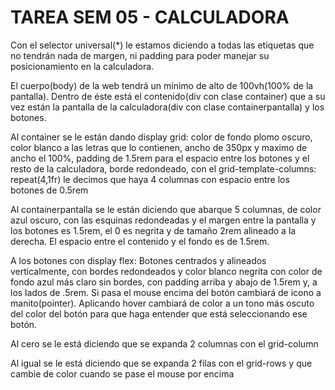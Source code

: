 # TAREA SEM 05 - CALCULADORA

Con el selector universal(*) le estamos diciendo a todas las etiquetas que no tendrán nada de margen, 
ni padding para poder manejar su posicionamiento en la calculadora.

El cuerpo(body) de la web tendrá un mínimo de alto de 100vh(100% de la pantalla).
Dentro de éste está el contenido(div con clase container) que a su vez están la pantalla de la calculadora(div con clase containerpantalla) y los botones.

Al container se le están dando display grid:
color de fondo plomo oscuro, color blanco a las letras que lo contienen, ancho de 350px y maximo de ancho el 100%,
padding de 1.5rem para el espacio entre los botones y el resto de la calculadora, borde redondeado,
con el grid-template-columns: repeat(4,1fr) le decimos que haya 4 columnas
con espacio entre los botones de 0.5rem

Al containerpantalla se le están diciendo que abarque 5 columnas, de color azul oscuro, con las esquinas redondeadas y el margen entre la pantalla y
los botones es 1.5rem, el 0 es negrita y de tamaño 2rem alineado a la derecha. El espacio entre el contenido y el fondo es de 1.5rem.

A los botones con display flex:
Botones centrados y alineados verticalmente, con bordes redondeados y color blanco negrita con color de fondo azul más claro sin bordes, con padding arriba y abajo de 1.5rem y, a los lados de .5rem. Si pasa el mouse encima del botón cambiará de icono a manito(pointer).
Aplicando hover cambiará de color a un tono más oscuto del color del botón para que haga entender que está seleccionando ese botón.

Al cero se le está diciendo que se expanda 2 columnas con el grid-column

Al igual se le está diciendo que se expanda 2 filas con el grid-rows y que cambie de color cuando se pase el mouse por encima






